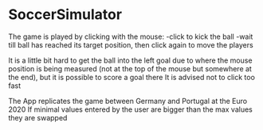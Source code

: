 # SoccerSimulator

The game is played by clicking with the mouse:
-click to kick the ball
-wait till ball has reached its target position, then click again to move the players

It is a little bit hard to get the ball into the left goal due to where the mouse position is being measured (not at the top of the mouse but somewhere at the end), but it is possible to score a goal there
It is advised not to click too fast

The App replicates the game between Germany and Portugal at the Euro 2020
If minimal values entered by the user are bigger than the max values they are swapped
